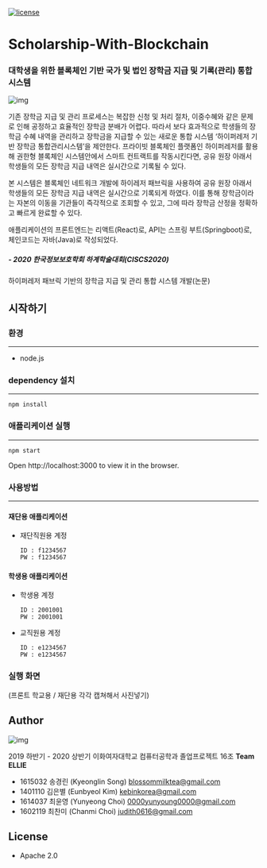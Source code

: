  [![license](https://img.shields.io/badge/license-Apache%202.0-red.svg)](https://www.apache.org/licenses/LICENSE-2.0)
# Scholarship-With-Blockchain
### 대학생을 위한 블록체인 기반 국가 및 법인 장학금 지급 및 기록(관리) 통합 시스템

![img](https://blogfiles.pstatic.net/MjAyMDA1MDFfOTQg/MDAxNTg4MzEyOTg3Nzg3.2Aan0_ts2fc3J4j5vYQ9lSBIA1u3XkhX-WBGMYLTobgg.Me3WVxMpHi8epTPDHZjiSAm-tDEirf9jK5CHOREYE5gg.PNG.byeol0714/KakaoTalk_20200501_150104444.png)
  
 기존 장학금 지급 및 관리 프로세스는 복잡한 신청 및 처리 절차, 이중수혜와 같은 문제로 인해 공정하고 효율적인 장학금 분배가 어렵다. 따라서 보다 효과적으로 학생들의 장학금 수혜 내역을 관리하고 장학금을 지급할 수 있는 새로운 통합 시스템 ‘하이퍼레저 기반 장학금 통합관리시스템’을 제안한다. 프라이빗 블록체인 플랫폼인 하이퍼레저를 활용해 권한형 블록체인 시스템안에서 스마트 컨트랙트를 작동시킨다면, 공유 원장 아래서 학생들의 모든 장학금 지급 내역은 실시간으로 기록될 수 있다.

 본 시스템은 블록체인 네트워크 개발에 하이레저 패브릭을 사용하여 공유 원장 아래서 학생들의 모든 장학금 지급 내역은 실시간으로 기록되게 하였다. 이를 통해 장학금이라는 자본의 이동을 기관들이 즉각적으로 조회할 수 있고, 그에 따라 장학금 산정을 정확하고 빠르게 완료할 수 있다. 

 애플리케이션의 프론트엔드는 리액트(React)로, API는 스프링 부트(Springboot)로, 체인코드는 자바(Java)로 작성되었다.
   
##### - 2020 한국정보보호학회 하계학술대회(CISCS2020)  
하이퍼레저 패브릭 기반의 장학금 지급 및 관리 통합 시스템 개발(논문)  
  

## 시작하기

### 환경
---  

- node.js
  
### dependency 설치
---
`npm install`
  
### 애플리케이션 실행
---
`npm start`  
  
Open http://localhost:3000 to view it in the browser.  
  
### 사용방법
---
#### 재단용 애플리케이션

- 재단직원용 계정

  ```
  ID : f1234567
  PW : f1234567  
  ```

  

#### 학생용 애플리케이션

- 학생용 계정

  ```
  ID : 2001001 
  PW : 2001001  
  ```

- 교직원용 계정

  ```
  ID : e1234567
  PW : e1234567  
  ```

  
### 실행 화면

(프론트 학교용 / 재단용 각각 캡쳐해서 사진넣기)
  
  
## Author

![img](https://lh5.googleusercontent.com/qApbyW2FzEe_ww93kzEFdXhz6CXNZi6qDzUAeCKWL4ymyjTdBl7p_inMRz629yg3vJzMy6iYdvLbLT1GIFOWOVEFmFnHzzHKADz2pMsOv2NHm15qREFceEaaHMhnIR-KusKnHdAHrg)



2019 하반기 - 2020 상반기 이화여자대학교 컴퓨터공학과 졸업프로젝트 16조 **Team ELLIE**

- 1615032 송경린 (Kyeonglin Song) blossommilktea@gmail.com
- 1401110 김은별 (Eunbyeol Kim) kebinkorea@gmail.com
- 1614037 최윤영 (Yunyeong Choi) 0000yunyoung0000@gmail.com  
- 1602119 최찬미 (Chanmi Choi) judith0616@gmail.com


## License

- Apache 2.0 
  
